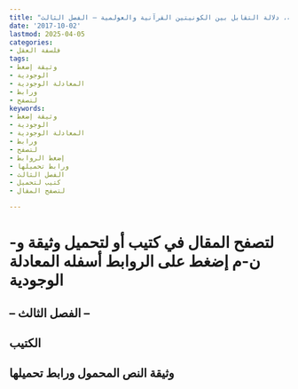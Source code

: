 ```yaml
---
title: "المعادلة الوجودية، دلالة التقابل بين الكونيتين القرآنية والعولمية – الفصل الثالث"
date: '2017-10-02'
lastmod: 2025-04-05
categories:
- فلسفة العقل
tags:
- وثيقة إضغط
- الوجودية
- المعادلة الوجودية
- ورابط
- لتصفح
keywords:
- وثيقة إضغط
- الوجودية
- المعادلة الوجودية
- ورابط
- لتصفح
- إضغط الروابط
- ورابط تحميلها
- الفصل الثالث
- كتيب لتحميل
- لتصفح المقال

---
```

# **لتصفح المقال في كتيب أو لتحميل وثيقة و-ن-م إضغط على الروابط أسفله** **المعادلة الوجودية**

## – الفصل الثالث –

## الكتيب

## وثيقة النص المحمول ورابط تحميلها

###
